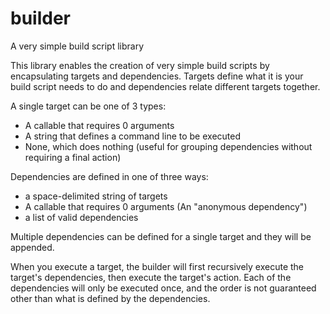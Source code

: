 builder
=======

A very simple build script library

This library enables the creation of very simple build scripts by encapsulating targets and dependencies.
Targets define what it is your build script needs to do and dependencies relate different targets together.

A single target can be one of 3 types:
* A callable that requires 0 arguments
* A string that defines a command line to be executed
* None, which does nothing (useful for grouping dependencies without requiring a final action)

Dependencies are defined in one of three ways:
* a space-delimited string of targets
* A callable that requires 0 arguments (An "anonymous dependency")
* a list of valid dependencies

Multiple dependencies can be defined for a single target and they will be appended.

When you execute a target, the builder will first recursively execute the target's dependencies, then execute the target's action.
Each of the dependencies will only be executed once, and the order is not guaranteed other than what is defined by the dependencies.
